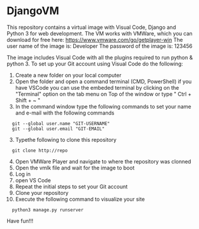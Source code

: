 # DjangoVM
This repository contains a virtual image with Visual Code, Django and Python 3 for web development.
The VM works with VMWare, which you can download for free here: https://www.vmware.com/go/getplayer-win
The user name of the image is: Developer
The password of the image is: 123456

The image includes Visual Code with all the plugins required to run python & python 3. 
To set up your Git account using Visual Code do the following:
1. Create a new folder on your local computer
2. Open the folder and open a command terminal (CMD, PowerShell) if you have VSCode you can use the embeded terminal by clicking on the "Terminal" option on the tab menu on Top of the window or type " Ctrl + Shift + ~ "
5. In the command window type the following commands to set your name and e-mail with the following commands 
``` shell
  git --global user.name "GIT-USERNAME"
  git --global user.email "GIT-EMAIL"
```
3. Typethe following to clone this repository
```shell
  git clone http://repo
```
4. Open VMWare Player and navigate to where the repository was clonned
5. Open the vmlk file and wait for the image to boot
6. Log in
7. open VS Code 
8. Repeat the initial steps to set your Git account 
9. Clone your repository
10. Execute the following command to visualize your site
```shell
  python3 manage.py runserver
```
Have fun!!!

      
